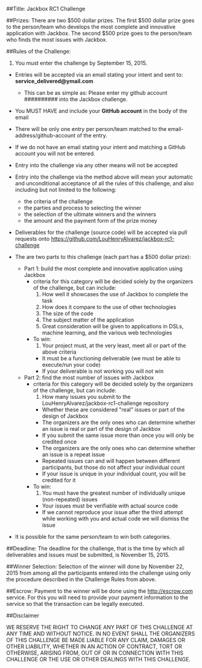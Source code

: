 ##Title: Jackbox RC1 Challenge

##Prizes:
There are two $500 dollar prizes.  The first $500 dollar prize goes to the person/team who develops the most complete and innovative application with Jackbox.  The second $500 prize goes to the person/team who finds the most issues with Jackbox.

##Rules of the Challenge:
1. You must enter the challenge by September 15, 2015.  
* Entries will be accepted via an email stating your intent and sent to: __service\_delivered@ymail.com__
    * This can be as simple as:
        Please enter my github account ########## into the Jackbox challenge.
* You MUST HAVE and include your __GitHub account__ in the body of the email
* There will be only one entry per person/team matched to the email-address/github-account of the entry.
* If we do not have an email stating your intent and matching a GitHub account you will not be entered.
* Entry into the challenge via any other means will not be accepted
* Entry into the challenge via the method above will mean your automatic and unconditional acceptance of all the rules of this challenge, and also including but not limited to the following:
  * the criteria of the challenge
  * the parties and process to selecting the winner
  * the selection of the ultimate winners and the winners
  * the amount and the payment form of the prize money
* Deliverables for the challenge (source code) will be accepted via pull requests onto https://github.com/LouHenryAlvarez/jackbox-rc1-challenge
* The are two parts to this challenge (each part has a $500 dollar prize):

  * Part 1: build the most complete and innovative application using Jackbox
      * criteria for this category will be decided solely by the organizers of the challenge, but can include:
          1. How well it showcases the use of Jackbox to complete the task
          2. How does it compare to the use of other technologies
          3. The size of the code
          4. The subject matter of the application
          5. Great consideration will be given to applications in DSLs, machine learning, and the various web technologies
      * To win:
          1. Your project must, at the very least, meet all or part of the above criteria
          * It must be a functioning deliverable (we must be able to execute/run your code)
          * If your deliverable is not working you will not win
  * Part 2: find the most number of issues with Jackbox
      * criteria for this category will be decided solely by the organizers of the challenge, but can include:
          1. How many issues you submit to the LouHenryAlvarez/jackbox-rc1-challenge repository
          * Whether these are considered "real" issues or part of the design of Jackbox
          * The organizers are the only ones who can determine whether an issue is real or part of the design of Jackbox
          * If you submit the same issue more than once you will only be credited once
          * The organizers are the only ones who can determine whether an issue is a repeat issue
          * Repeated issues can and will happen between different participants, but those do not affect your individual count
          * If your issue is unique in your individual count, you will be credited for it
      * To win:
          1. You must have the greatest number of individually unique (non-repeated) issues
          * Your issues must be verifiable with actual source code
          * If we cannot reproduce your issue after the third attempt while working with you and actual code we will dismiss the issue  
                                                            
* It is possible for the same person/team to win both categories.

##Deadline:
The deadline for the challenge, that is the time by which all deliverables and issues must be submitted, is November 15, 2015.

##Winner Selection:
Selection of the winner will done by November 22, 2015 from among all the participants entered into the challenge using only the procedure described in the Challenge Rules from above.  

##Escrow:
Payment to the winner will be done using the http://escrow.com service.  For this you will need to provide your payment information to the service so that the transaction can be legally executed.

##Disclaimer

WE RESERVE THE RIGHT TO CHANGE ANY PART OF THIS CHALLENGE AT ANY TIME AND 
WITHOUT NOTICE.  IN NO EVENT SHALL THE ORGANIZERS OF THIS CHALLENGE BE MADE
LIABLE FOR ANY CLAIM, DAMAGES OR OTHER LIABILITY, WHETHER IN AN ACTION
OF CONTRACT, TORT OR OTHERWISE, ARISING FROM, OUT OF OR IN CONNECTION
WITH THIS CHALLENGE OR THE USE OR OTHER DEALINGS WITH THIS CHALLENGE.

